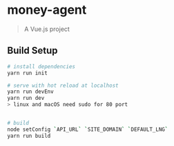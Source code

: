 # money-agent

> A Vue.js project

## Build Setup

``` bash
# install dependencies
yarn run init

# serve with hot reload at localhost
yarn run devEnv
yarn run dev
> linux and macOS need sudo for 80 port


# build
node setConfig `API_URL` `SITE_DOMAIN` `DEFAULT_LNG`
yarn run build
